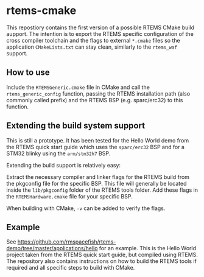 # rtems-cmake

This repostiory contains the first version of a possible RTEMS CMake build aupport. The intention is to export the RTEMS specific configuration of the cross compiler toolchain and the flags to external `*.cmake` files so the application `CMakeLists.txt` can stay clean, similarly to the `rtems_waf` support.

## How to use

Include the `RTEMSGeneric.cmake` file in CMake and call the `rtems_generic_config` function, passing the RTEMS installation path (also commonly called prefix)
and the RTEMS BSP (e.g. sparc/erc32) to this function.

## Extending the build system support

This is still a prototype. It has been tested for the Hello World demo from the RTEMS quick start guide which uses the `sparc/erc32` BSP and for a STM32 blinky using the `arm/stm32h7` BSP.

Extending the build support is relatively easy: 

Extract the necessary compiler and linker flags for the RTEMS build from the pkgconfig file
for the specific BSP. This file will generally be located inside the `lib/pkgconfig` folder of the RTEMS tools folder. Add these flags in the `RTEMSHardware.cmake` file for your specific BSP.

When building with CMake, `-v` can be added to verify the flags.

## Example

See https://github.com/rmspacefish/rtems-demo/tree/master/applications/hello for an example. This is the Hello World project taken from the RTEMS quick start guide,
but compiled using RTEMS. The repository also contains instructions on how to build the RTEMS tools if required and all specific steps to build with CMake.
